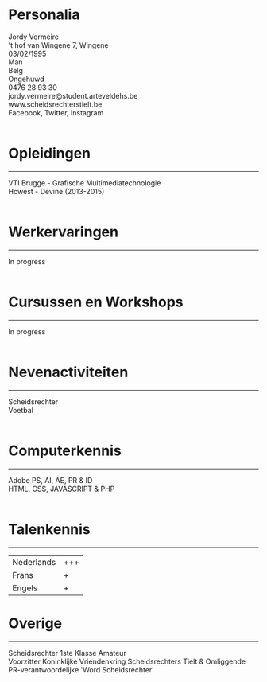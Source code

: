 
  <h1>Personalia</h1> 
 	Jordy Vermeire<br/>
 	't hof van Wingene 7, Wingene<br/>
 	03/02/1995<br/>
 	Man<br/>
 	Belg<br/>
 	Ongehuwd<br/>
 	0476 28 93 30<br/>
 	jordy.vermeire@student.arteveldehs.be<br/>
 	www.scheidsrechterstielt.be<br/>
 	Facebook, Twitter, Instagram<br/><br/>
 
 <h1>Opleidingen</h1>
 <hr width="100%">
 VTI Brugge - Grafische Multimediatechnologie<br/>
 Howest - Devine (2013-2015)<br/><br/>
 
 <h1>Werkervaringen</h1>
 <hr width="100%">
 In progress<br/><br/>
 
 <h1>Cursussen en Workshops</h1><hr width="100%">
 In progress<br/><br/>
 
 <h1>Nevenactiviteiten</h1><hr width="100%">
 Scheidsrechter<br/>
 Voetbal<br/><br/>
 
 <h1>Computerkennis</h1><hr width="100%">
 Adobe PS, AI, AE, PR & ID<br/>
 HTML, CSS, JAVASCRIPT & PHP<br/><br/>
 
 <h1>Talenkennis</h1><hr width="100%">
 <table>
 <tr><td>Nederlands</td><td> +++</td></tr>
 <tr><td>Frans</td><td> +</td></tr>
 <tr><td>Engels </td><td>+</td></tr>
 </table>
 
 <h1>Overige</h1><hr width="100%">
 Scheidsrechter 1ste Klasse Amateur<br/>
 Voorzitter Koninklijke Vriendenkring Scheidsrechters Tielt & Omliggende <br/>
 PR-verantwoordelijke 'Word Scheidsrechter'<br/>
